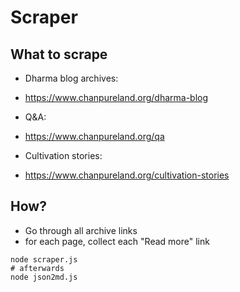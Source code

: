 # Scraper

## What to scrape

- Dharma blog archives: 
 - https://www.chanpureland.org/dharma-blog

- Q&A: 
 - https://www.chanpureland.org/qa

- Cultivation stories:
 - https://www.chanpureland.org/cultivation-stories


## How?


- Go through all archive links
 - for each page, collect each "Read more" link


 ```shell
node scraper.js 
# afterwards
node json2md.js
 ```